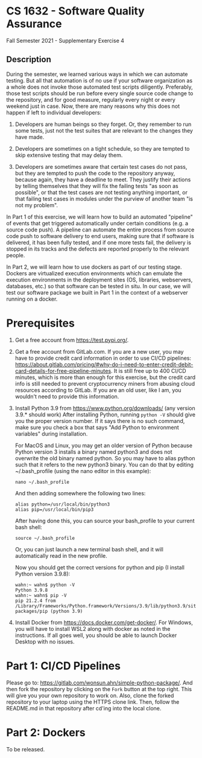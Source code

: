 # CS 1632 - Software Quality Assurance
Fall Semester 2021 - Supplementary Exercise 4

## Description

During the semester, we learned various ways in which we can automate testing.
But all that automation is of no use if your software organization as a whole
does not invoke those automated test scripts diligently.  Preferably, those test
scripts should be run before every single source code change to the repository,
and for good measure, regularly every night or every weekend just in case.  Now,
there are many reasons why this does not happen if left to individual
developers:

1. Developers are human beings so they forget.  Or, they remember to run some
   tests, just not the test suites that are relevant to the changes they have
made.

1. Developers are sometimes on a tight schedule, so they are tempted to skip
   extensive testing that may delay them.

1. Developers are sometimes aware that certain test cases do not pass, but they
   are tempted to push the code to the repository anyway, because again, they
have a deadline to meet.  They justify their actions by telling themselves that
they will fix the failing tests "as soon as possible", or that the test cases
are not testing anything important, or that failing test cases in modules under
the purview of another team "is not my problem".

In Part 1 of this exercise, we will learn how to build an automated "pipeline"
of events that get triggered automatically under certain conditions (e.g. a
source code push).  A pipeline can automate the entire process from source code
push to software delivery to end users, making sure that if software is
delivered, it has been fully tested, and if one more tests fail, the delivery is
stopped in its tracks and the defects are reported properly to the relevant
people.

In Part 2, we will learn how to use dockers as part of our testing stage.
Dockers are virtualized execution environments which can emulate the execution
environments in the deployment sites (OS, libraries, webservers, databases,
etc.) so that software can be tested in situ.  In our case, we will test our
software package we built in Part 1 in the context of a webserver running on a
docker.

# Prerequisites

1. Get a free account from https://test.pypi.org/.

1. Get a free account from GitLab.com.  If you are a new user, you may have
   to provide credit card information in order to use CI/CD pipelines:
https://about.gitlab.com/pricing/#why-do-i-need-to-enter-credit-debit-card-details-for-free-pipeline-minutes.
It is still free up to 400 CI/CD minutes, which is more than enough for this
exercise, but the credit card info is still needed to prevent cryptocurrency
miners from abusing cloud resources according to GitLab.  If you are an old
user, like I am, you wouldn't need to provide this information.

1. Install Python 3.9 from https://www.python.org/downloads/ (any version 3.9.*
   should work) After installing Python, running `python -V` should give you the
proper version number.  If it says there is no such command, make sure you check
a box that says "Add Python to environment variables" during installation.

   For MacOS and Linux, you may get an older version of Python because Python
version 3 installs a binary named python3 and does not overwrite the old binary
named python.  So you may have to alias python such that it refers to the new
python3 binary.  You can do that by editing ~/.bash_profile (using the nano
editor in this example):

   ```
   nano ~/.bash_profile
   ```

   And then adding somewhere the following two lines:

   ```
   alias python=/usr/local/bin/python3
   alias pip=/usr/local/bin/pip3
   ```

   After having done this, you can source your bash_profile to your current bash shell:

   ```
   source ~/.bash_profile
   ```

   Or, you can just launch a new terminal bash shell, and it will automatically read in the new profile.
    
   Now you should get the correct versions for python and pip (I install Python version 3.9.8):

   ```
   wahn:~ wahn$ python -V
   Python 3.9.8
   wahn:~ wahn$ pip -V
   pip 21.2.4 from /Library/Frameworks/Python.framework/Versions/3.9/lib/python3.9/site-packages/pip (python 3.9)
   ```

1. Install Docker from https://docs.docker.com/get-docker/. For Windows, you will
   have to install WSL2 along with docker as noted in the instructions.  If all
goes well, you should be able to launch Docker Desktop with no issues.

# Part 1: CI/CD Pipelines

Please go to: https://gitlab.com/wonsun.ahn/simple-python-package/.  And
then fork the repository by clicking on the `Fork` button at the top right.
This will give you your own repository to work on.  Also, clone the forked
repository to your laptop using the HTTPS clone link.  Then, follow the
README.md in that repository after cd'ing into the local clone.

# Part 2: Dockers

To be released.
